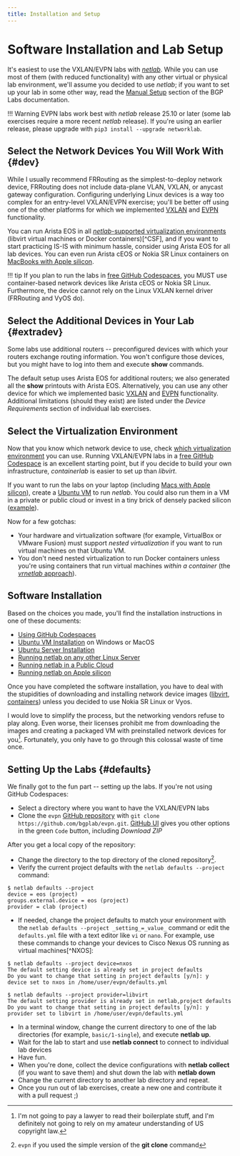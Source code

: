 ```yaml
---
title: Installation and Setup
---
```

# Software Installation and Lab Setup

It's easiest to use the VXLAN/EVPN labs with _[netlab](https://netlab.tools/)_. While you can use most of them (with reduced functionality) with any other virtual or physical lab environment, we'll assume you decided to use _netlab_; if you want to set up your lab in some other way, read the [Manual Setup](https://bgplabs.net/external/) section of the BGP Labs documentation.

!!! Warning
    EVPN labs work best with _netlab_ release 25.10 or later (some lab exercises require a more recent _netlab_ release). If you're using an earlier release, please upgrade with `pip3 install --upgrade networklab`.

## Select the Network Devices You Will Work With {#dev}

While I usually recommend FRRouting as the simplest-to-deploy network device, FRRouting does not include data-plane VLAN, VXLAN, or anycast gateway configuration. Configuring underlying Linux devices is a way too complex for an entry-level VXLAN/EVPN  exercise; you'll be better off using one of the other platforms for which we implemented [VXLAN](https://netlab.tools/module/vxlan/#platform-support) and [EVPN](https://netlab.tools/module/evpn/#platform-support) functionality.

You can run Arista EOS in all [_netlab_-supported virtualization environments](https://netlab.tools/providers/) (libvirt virtual machines or Docker containers)[^CSF], and if you want to start practicing IS-IS with minimum hassle, consider using Arista EOS  for all lab devices. You can even run Arista cEOS or Nokia SR Linux containers on [MacBooks with Apple silicon](https://blog.ipspace.net/2024/03/netlab-bgp-apple-silicon.html).

!!! tip
    If you plan to run the labs in [free GitHub Codespaces](4-codespaces.md), you MUST use container-based network devices like Arista cEOS or Nokia SR Linux. Furthermore, the device cannot rely on the Linux VXLAN kernel driver (FRRouting and VyOS do).

[^x86]: Most network devices require an x86 CPU. You must run the labs on a device with an x86 CPU (Intel or AMD) to use them.

## Select the Additional Devices in Your Lab {#extradev}

Some labs use additional routers -- preconfigured devices with which your routers exchange routing information. You won't configure those devices, but you might have to log into them and execute **show** commands.

The default setup uses Arista EOS for additional routers; we also generated all the **show** printouts with Arista EOS. Alternatively, you can use any other device for which we implemented basic [VXLAN](https://netlab.tools/module/vxlan/#platform-support) and [EVPN](https://netlab.tools/module/evpn/#platform-support) functionality. Additional limitations (should they exist) are listed under the *Device Requirements* section of individual lab exercises.

## Select the Virtualization Environment

Now that you know which network device to use, check [which virtualization environment](https://netlab.tools/platforms/#supported-virtualization-providers) you can use. Running VXLAN/EVPN labs in a [free GitHub Codespace](4-codespaces.md) is an excellent starting point, but if you decide to build your own infrastructure, _containerlab_ is easier to set up than _libvirt_.

If you want to run the labs on your laptop (including [Macs with Apple silicon](https://blog.ipspace.net/2024/03/netlab-bgp-apple-silicon/)), create a [Ubuntu VM](https://netlab.tools/install/ubuntu-vm/) to run _netlab_. You could also run them in a VM in a private or public cloud or invest in a tiny brick of densely packed silicon ([example](https://www.minisforum.com/)).

Now for a few gotchas:

* Your hardware and virtualization software (for example, VirtualBox or VMware Fusion) must support _nested virtualization_ if you want to run virtual machines on that Ubuntu VM.
* You don't need nested virtualization to run Docker containers unless you're using containers that run virtual machines _within a container_ (the [*vrnetlab* approach](https://netlab.tools/labs/clab/#using-vrnetlab-containers)).

## Software Installation

Based on the choices you made, you'll find the installation instructions in one of these documents:

* [Using GitHub Codespaces](4-codespaces.md)
* [Ubuntu VM Installation](https://netlab.tools/install/ubuntu-vm/) on Windows or MacOS
* [Ubuntu Server Installation](https://netlab.tools/install/ubuntu/)
* [Running netlab on any other Linux Server](https://netlab.tools/install/linux/)
* [Running netlab in a Public Cloud](https://netlab.tools/install/cloud/)
* [Running netlab on Apple silicon](https://blog.ipspace.net/2024/03/netlab-bgp-apple-silicon.html)

Once you have completed the software installation, you have to deal with the stupidities of downloading and installing network device images ([libvirt](https://netlab.tools/labs/libvirt/#vagrant-boxes), [containers](https://netlab.tools/labs/clab/#container-images)) unless you decided to use Nokia SR Linux or Vyos.

I would love to simplify the process, but the networking vendors refuse to play along. Even worse, their licenses prohibit me from downloading the images and creating a packaged VM with preinstalled network devices for you[^NPAL]. Fortunately, you only have to go through this colossal waste of time once.

[^NPAL]: I'm not going to pay a lawyer to read their boilerplate stuff, and I'm definitely not going to rely on my amateur understanding of US copyright law.

## Setting Up the Labs {#defaults}

We finally got to the fun part -- setting up the labs. If you're not using GitHub Codespaces:

* Select a directory where you want to have the VXLAN/EVPN labs
* Clone the `evpn` [GitHub repository](https://github.com/bgplab/evpn) with `git clone https://github.com/bgplab/evpn.git`. [GitHub UI](https://github.com/bgplab/evpn) gives you other options in the green `Code` button, including _Download ZIP_

After you get a local copy of the repository:

* Change the directory to the top directory of the cloned repository[^BLB].
* Verify the current project defaults with the `netlab defaults --project` command:

```
$ netlab defaults --project
device = eos (project)
groups.external.device = eos (project)
provider = clab (project)
```

[^BLB]: `evpn` if you used the simple version of the **git clone** command

* If needed, change the project defaults to match your environment with the `netlab defaults --project _setting_=_value_` command or edit the `defaults.yml` file with a text editor like `vi` or `nano`. For example, use these commands to change your devices to Cisco Nexus OS running as virtual machines[^NXOS]:

```shell
$ netlab defaults --project device=nxos
The default setting device is already set in project defaults
Do you want to change that setting in project defaults [y/n]: y
device set to nxos in /home/user/evpn/defaults.yml

$ netlab defaults --project provider=libvirt
The default setting provider is already set in netlab,project defaults
Do you want to change that setting in project defaults [y/n]: y
provider set to libvirt in /home/user/evpn/defaults.yml
```

[^CSR]: Assuming you built the [Nexus OS Vagrant box](https://netlab.tools/labs/nxos/) first

* In a terminal window, change the current directory to one of the lab directories (for example, `basic/1-single`), and execute **netlab up**.
* Wait for the lab to start and use **netlab connect** to connect to individual lab devices
* Have fun.
* When you're done, collect the device configurations with **netlab collect** (if you want to save them) and shut down the lab with **netlab down**
* Change the current directory to another lab directory and repeat.
* Once you run out of lab exercises, create a new one and contribute it with a pull request ;)
